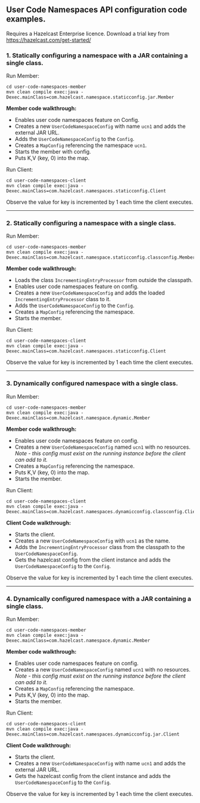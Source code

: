 ## User Code Namespaces API configuration code examples. 

Requires a Hazelcast Enterprise licence.  Download a trial key from https://hazelcast.com/get-started/


### 1. Statically configuring a namespace with a JAR containing a single class. 

Run Member:

```
cd user-code-namespaces-member
mvn clean compile exec:java -Dexec.mainClass=com.hazelcast.namespace.staticconfig.jar.Member
```

**Member code walkthrough:**

- Enables user code namespaces feature on Config.
- Creates a new `UserCodeNamespaceConfig` with name `ucn1` and adds the external JAR URL.
- Adds the `UserCodeNamespaceConfig` to the `Config`.
- Creates a `MapConfig` referencing the namespace `ucn1`.
- Starts the member with config.
- Puts K,V (key, 0) into the map. 

Run Client:

```
cd user-code-namespaces-client
mvn clean compile exec:java -Dexec.mainClass=com.hazelcast.namespaces.staticconfig.Client
```

Observe the value for key is incremented by 1 each time the client executes.

_____

### 2. Statically configuring a namespace with a single class.

Run Member:

```
cd user-code-namespaces-member
mvn clean compile exec:java -Dexec.mainClass=com.hazelcast.namespace.staticconfig.classconfig.Member
```

**Member code walkthrough:**

- Loads the class `IncrementingEntryProcessor` from outside the classpath.
- Enables user code namespaces feature on config.
- Creates a new `UserCodeNamespaceConfig` and adds the loaded `IncrementingEntryProcessor` class to it.
- Adds the `UserCodeNamespaceConfig` to the `Config`.
- Creates a `MapConfig` referencing the namespace.
- Starts the member.

Run Client:

```
cd user-code-namespaces-client
mvn clean compile exec:java -Dexec.mainClass=com.hazelcast.namespaces.staticconfig.Client
```

Observe the value for key is incremented by 1 each time the client executes.

-----

### 3. Dynamically configured namespace with a single class.


Run Member:

```
cd user-code-namespaces-member
mvn clean compile exec:java -Dexec.mainClass=com.hazelcast.namespace.dynamic.Member
```

**Member code walkthrough:**

- Enables user code namespaces feature on config.
- Creates a new `UserCodeNamespaceConfig` named `ucn1` with no resources. 
*Note - this config must exist on the running instance before the client can add to it.*
- Creates a `MapConfig` referencing the namespace.
- Puts K,V (key, 0) into the map.
- Starts the member.


Run Client:

```
cd user-code-namespaces-client
mvn clean compile exec:java -Dexec.mainClass=com.hazelcast.namespaces.dynamicconfig.classconfig.Client
```

**Client Code walkthrough:**

- Starts the client.
- Creates a new `UserCodeNamespaceConfig` with `ucn1` as the name.
- Adds the `IncrementingEntryProcessor` class from the classpath to the `UserCodeNamespaceConfig`.
- Gets the hazelcast config from the client instance and adds the `UserCodeNamespaceConfig` to the `Config`.


Observe the value for key is incremented by 1 each time the client executes.

-----

### 4. Dynamically configured namespace with a JAR containing a single class.


Run Member:

```
cd user-code-namespaces-member
mvn clean compile exec:java -Dexec.mainClass=com.hazelcast.namespace.dynamic.Member
```

**Member code walkthrough:**

- Enables user code namespaces feature on config.
- Creates a new `UserCodeNamespaceConfig` named `ucn1` with no resources.
*Note - this config must exist on the running instance before the client can add to it.*
- Creates a `MapConfig` referencing the namespace.
- Puts K,V (key, 0) into the map.
- Starts the member.


Run Client:

```
cd user-code-namespaces-client
mvn clean compile exec:java -Dexec.mainClass=com.hazelcast.namespaces.dynamicconfig.jar.Client
```

**Client Code walkthrough:**

- Starts the client.
- Creates a new `UserCodeNamespaceConfig` with name `ucn1` and adds the external JAR URL.
- Gets the hazelcast config from the client instance and adds the `UserCodeNamespaceConfig` to the `Config`.


Observe the value for key is incremented by 1 each time the client executes.

